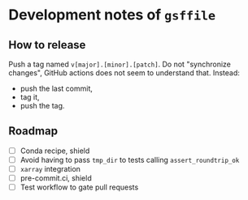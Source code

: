 # Development notes of `gsffile`

## How to release

Push a tag named `v[major].[minor].[patch]`. Do not "synchronize changes", GitHub actions does not seem to understand that. Instead:

* push the last commit,
* tag it,
* push the tag.

## Roadmap

* [ ] Conda recipe, shield
* [ ] Avoid having to pass `tmp_dir` to tests calling `assert_roundtrip_ok`
* [ ] `xarray` integration
* [ ] pre-commit.ci, shield
* [ ] Test workflow to gate pull requests
